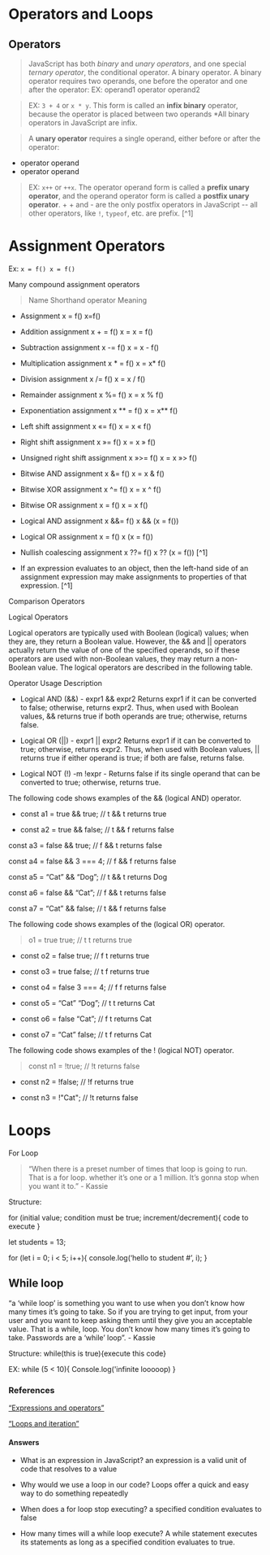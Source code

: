# Operators and Loops

## Operators

> JavaScript has both *binary* and *unary operators*, and one special *ternary operator*, the conditional operator. A binary operator. A binary operator requires two operands, one before the operator and one after the operator:
> EX: operand1 operator operand2

> EX: `3 + 4` or `x * y`. This form is called an **infix binary** operator, because the operator is placed between two operands *All binary operators in JavaScript are infix.

> A **unary operator** requires a single operand, either before or after the operator:

- operator operand
- operator operand

> EX: `x++` or `++x`. The operator operand form is called a **prefix unary operator**, and the operand operator form is called a **postfix unary operator**. + + and - are the only postfix operators in JavaScript -- all other operators, like `!`, `typeof`, etc. are prefix. [^1]

# Assignment Operators

Ex: `x = f() x = f()`

Many compound assignment operators

> Name Shorthand operator Meaning

- Assignment x = f() x=f()

- Addition assignment x + = f() x = x = f()

- Subtraction assignment x -= f() x = x - f()

- Multiplication assignment x * = f() x = x* f()

- Division assignment x /= f() x = x / f()

- Remainder assignment x %= f() x = x % f()

- Exponentiation assignment x ** = f() x = x** f()

- Left shift assignment x «= f() x = x « f()

- Right shift assignment x »= f() x = x » f()

- Unsigned right shift assignment x »>= f() x = x »> f()

- Bitwise AND assignment x &= f() x = x & f()

- Bitwise XOR assignment x ^= f() x = x ^ f()

- Bitwise OR assignment x = f() x = x f()

- Logical AND assignment x &&= f() x && (x = f())

- Logical OR assignment x   = f() x   (x = f())

- Nullish coalescing assignment x ??= f() x ?? (x = f()) [^1]

- If an expression evaluates to an object, then the left-hand side of an assignment expression may make assignments to properties of that expression. [^1]

Comparison Operators

Logical Operators

Logical operators are typically used with Boolean (logical) values; when they are, they return a Boolean value. However, the && and || operators actually return the value of one of the specified operands, so if these operators are used with non-Boolean values, they may return a non-Boolean value. The logical operators are described in the following table.

Operator Usage Description

- Logical AND (&&) - expr1 && expr2 Returns expr1 if it can be converted to false; otherwise, returns expr2. Thus, when used with Boolean values, && returns true if both operands are true; otherwise, returns false.

- Logical OR (||) - expr1 || expr2 Returns expr1 if it can be converted to true; otherwise, returns expr2. Thus, when used with Boolean values, || returns true if either operand is true; if both are false, returns false.

- Logical NOT (!) -m !expr - Returns false if its single operand that can be converted to true; otherwise, returns true.

The following code shows examples of the && (logical AND) operator.

- const a1 = true && true; // t && t returns true

- const a2 = true && false; // t && f returns false

const a3 = false && true; // f && t returns false

const a4 = false && 3 === 4; // f && f returns false

const a5 = “Cat” && “Dog”; // t && t returns Dog

const a6 = false && “Cat”; // f && t returns false

const a7 = “Cat” && false; // t && f returns false

The following code shows examples of the   (logical OR) operator.

> o1 = true   true; // t   t returns true

- const o2 = false   true; // f   t returns true

- const o3 = true   false; // t   f returns true

- const o4 = false   3 === 4; // f   f returns false

- const o5 = “Cat”   “Dog”; // t   t returns Cat

- const o6 = false   “Cat”; // f   t returns Cat

- const o7 = “Cat”   false; // t   f returns Cat

The following code shows examples of the ! (logical NOT) operator.

> const n1 = !true; // !t returns false

- const n2 = !false; // !f returns true

- const n3 = !"Cat"; // !t returns false

# Loops

For Loop

> “When there is a preset number of times that loop is going to run. That is a for loop. whether it’s one or a 1 million. It’s gonna stop when you want it to.” - Kassie

Structure:

for (initial value; condition must be true; increment/decrement){ code to execute }

let students = 13;

for (let i = 0; i < 5; i++){ console.log(‘hello to student #’, i); }

## While loop

“a ‘while loop’ is something you want to use when you don’t know how many times it’s going to take. So if you are trying to get input, from your user and you want to keep asking them until they give you an acceptable value. That is a while, loop. You don’t know how many times it’s going to take. Passwords are a ‘while’ loop”. - Kassie

Structure: while(this is true){execute this code}

EX: while (5 < 10){ Console.log('infinite looooop) }

### References

[“Expressions and operators”](https://developer.mozilla.org/en-US/docs/Web/JavaScript/Guide/Expressions_and_Operators)

[“Loops and iteration”](https://developer.mozilla.org/en-US/docs/Web/JavaScript/Guide/Loops_and_iteration)

#### Answers

- What is an expression in JavaScript?
an expression is a valid unit of code that resolves to a value

- Why would we use a loop in our code?
Loops offer a quick and easy way to do something repeatedly

- When does a for loop stop executing?
a specified condition evaluates to false

- How many times will a while loop execute?
A while statement executes its statements as long as a specified condition evaluates to true.
